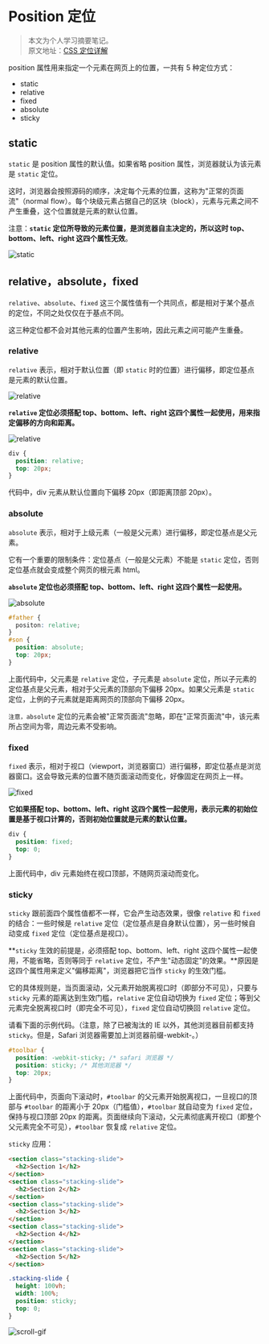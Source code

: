 # Position 定位

> 本文为个人学习摘要笔记。  
> 原文地址：[CSS 定位详解](http://www.ruanyifeng.com/blog/2019/11/css-position.html)

position 属性用来指定一个元素在网页上的位置，一共有 5 种定位方式：

- static
- relative
- fixed
- absolute
- sticky

## static

`static` 是 position 属性的默认值。如果省略 position 属性，浏览器就认为该元素是 `static` 定位。

这时，浏览器会按照源码的顺序，决定每个元素的位置，这称为"正常的页面流"（normal flow）。每个块级元素占据自己的区块（block），元素与元素之间不产生重叠，这个位置就是元素的默认位置。

注意：**`static` 定位所导致的元素位置，是浏览器自主决定的，所以这时 top、bottom、left、right 这四个属性无效**。

![static](https://cdn.jsdelivr.net/gh/chanshiyucx/yoi/2019/static.jpg)

## relative，absolute，fixed

`relative`、`absolute`、`fixed` 这三个属性值有一个共同点，都是相对于某个基点的定位，不同之处仅仅在于基点不同。

这三种定位都不会对其他元素的位置产生影响，因此元素之间可能产生重叠。

### relative

`relative` 表示，相对于默认位置（即 `static` 时的位置）进行偏移，即定位基点是元素的默认位置。

![relative](https://cdn.jsdelivr.net/gh/chanshiyucx/yoi/2019/relative.jpg)

**`relative` 定位必须搭配 top、bottom、left、right 这四个属性一起使用，用来指定偏移的方向和距离。**

![relative](https://cdn.jsdelivr.net/gh/chanshiyucx/yoi/2019/relative1.jpg)

```css
div {
  position: relative;
  top: 20px;
}
```

代码中，div 元素从默认位置向下偏移 20px（即距离顶部 20px）。

### absolute

`absolute` 表示，相对于上级元素（一般是父元素）进行偏移，即定位基点是父元素。

它有一个重要的限制条件：定位基点（一般是父元素）不能是 `static` 定位，否则定位基点就会变成整个网页的根元素 html。

**`absolute` 定位也必须搭配 top、bottom、left、right 这四个属性一起使用。**

![absolute](https://cdn.jsdelivr.net/gh/chanshiyucx/yoi/2019/absolute.jpg)

```css
#father {
  positon: relative;
}
#son {
  position: absolute;
  top: 20px;
}
```

上面代码中，父元素是 `relative` 定位，子元素是 `absolute` 定位，所以子元素的定位基点是父元素，相对于父元素的顶部向下偏移 20px。如果父元素是 `static` 定位，上例的子元素就是距离网页的顶部向下偏移 20px。

`注意，absolute` 定位的元素会被"正常页面流"忽略，即在"正常页面流"中，该元素所占空间为零，周边元素不受影响。

### fixed

`fixed` 表示，相对于视口（viewport，浏览器窗口）进行偏移，即定位基点是浏览器窗口。这会导致元素的位置不随页面滚动而变化，好像固定在网页上一样。

![fixed](https://cdn.jsdelivr.net/gh/chanshiyucx/yoi/2019/fixed.jpg)

**它如果搭配 top、bottom、left、right 这四个属性一起使用，表示元素的初始位置是基于视口计算的，否则初始位置就是元素的默认位置。**

```css
div {
  position: fixed;
  top: 0;
}
```

上面代码中，div 元素始终在视口顶部，不随网页滚动而变化。

### sticky

`sticky` 跟前面四个属性值都不一样，它会产生动态效果，很像 `relative` 和 `fixed` 的结合：一些时候是 `relative` 定位（定位基点是自身默认位置），另一些时候自动变成 `fixed` 定位（定位基点是视口）。

**`sticky` 生效的前提是，必须搭配 top、bottom、left、right 这四个属性一起使用，不能省略，否则等同于 `relative` 定位，不产生"动态固定"的效果。**原因是这四个属性用来定义"偏移距离"，浏览器把它当作 `sticky` 的生效门槛。

它的具体规则是，当页面滚动，父元素开始脱离视口时（即部分不可见），只要与 `sticky` 元素的距离达到生效门槛，`relative` 定位自动切换为 `fixed` 定位；等到父元素完全脱离视口时（即完全不可见），`fixed` 定位自动切换回 `relative` 定位。

请看下面的示例代码。（注意，除了已被淘汰的 IE 以外，其他浏览器目前都支持 `sticky`。但是，Safari 浏览器需要加上浏览器前缀-webkit-。）

```css
#toolbar {
  position: -webkit-sticky; /* safari 浏览器 */
  position: sticky; /* 其他浏览器 */
  top: 20px;
}
```

上面代码中，页面向下滚动时，`#toolbar` 的父元素开始脱离视口，一旦视口的顶部与 `#toolbar` 的距离小于 20px（门槛值），`#toolbar` 就自动变为 `fixed` 定位，保持与视口顶部 20px 的距离。页面继续向下滚动，父元素彻底离开视口（即整个父元素完全不可见），`#toolbar` 恢复成 `relative` 定位。

`sticky` 应用：

```html
<section class="stacking-slide">
  <h2>Section 1</h2>
</section>
<section class="stacking-slide">
  <h2>Section 2</h2>
</section>
<section class="stacking-slide">
  <h2>Section 3</h2>
</section>
<section class="stacking-slide">
  <h2>Section 4</h2>
</section>
<section class="stacking-slide">
  <h2>Section 5</h2>
</section>
```

```css
.stacking-slide {
  height: 100vh;
  width: 100%;
  position: sticky;
  top: 0;
}
```

![scroll-gif](https://cdn.jsdelivr.net/gh/chanshiyucx/yoi/2019/scroll-gif.gif)
